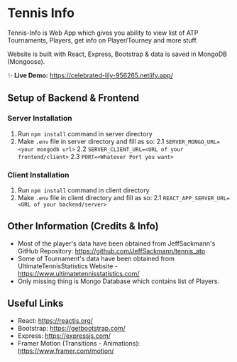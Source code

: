 # Tennis Info

Tennis-Info is Web App which gives you ability to view list of ATP Tournaments, Players, get info on Player/Tourney and more stuff.

Website is built with React, Express, Bootstrap & data is saved in MongoDB (Mongoose).

✨ **Live Demo:** https://celebrated-lily-956265.netlify.app/

## Setup of Backend & Frontend
### Server Installation
1. Run `npm install` command in server directory
2. Make `.env` file in server directory and fill as so:
2.1 `SERVER_MONGO_URL=<your mongodb url>`
2.2 `SERVER_CLIENT_URL=<URL of your frontend/client>`
2.3 `PORT=<Whatever Port you want>`

### Client Installation
1. Run `npm install` command in client directory
2. Make `.env` file in client directory and fill as so:
2.1 `REACT_APP_SERVER_URL=<URL of your backend/server>`

## Other Information (Credits & Info)
 - Most of the player's data have been obtained from JeffSackmann's GitHub Repository: https://github.com/JeffSackmann/tennis_atp
 - Some of Tournament's data have been obtained from UltimateTennisStatistics Website - https://www.ultimatetennisstatistics.com/
 - Only missing thing is Mongo Database which contains list of Players.

## Useful Links
- React: https://reactjs.org/
- Bootstrap: https://getbootstrap.com/
- Express: https://expressjs.com/
- Framer Motion (Transitions - Animations): https://www.framer.com/motion/
